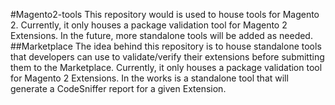 #Magento2-tools
This repository would is used to house tools for Magento 2. Currently, it only houses a package validation tool for Magento 2 Extensions. In the future, more standalone tools will be added as needed.
##Marketplace
The idea behind this repository is to house standalone tools that developers can use to validate/verify their extensions before submitting them to the Marketplace. Currently, it only houses a package validation tool for Magento 2 Extensions. In the works is a standalone tool that will generate a CodeSniffer report for a given Extension.
